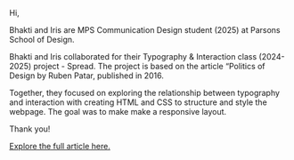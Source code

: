 Hi, 

Bhakti and Iris are MPS Communication Design student (2025) at Parsons School of Design. 

Bhakti and Iris collaborated for their Typography & Interaction class (2024-2025) project - Spread. The project is based on the article “Politics of Design by Ruben Patar, published in 2016.

Together, they focused on exploring the relationship between typography and interaction with creating HTML and CSS to structure and style the webpage. The goal was to make make a responsive layout. 

Thank you!

[Explore the full article here.](https://readings.design/PDF/Color_Politics_of_Design.pdf)